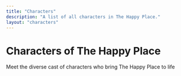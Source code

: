 ```yaml
---
title: "Characters"
description: "A list of all characters in The Happy Place."
layout: "characters"
---
```


# Characters of The Happy Place

Meet the diverse cast of characters who bring The Happy Place to life
